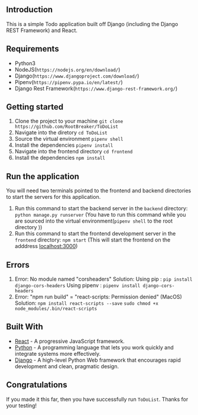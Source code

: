 ## Introduction

This is a simple Todo application built off Django (including the Django REST Framework) and React.

## Requirements

- Python3
- NodeJS(`https://nodejs.org/en/download/`)
- Django(`https://www.djangoproject.com/download/`)
- Pipenv(`https://pipenv.pypa.io/en/latest/`)
- Django Rest Framework(`https://www.django-rest-framework.org/`)

## Getting started

1. Clone the project to your machine `git clone https://github.com/RootBreaker/ToDoList`
2. Navigate into the diretory `cd ToDoList`
3. Source the virtual environment `pipenv shell`
4. Install the dependencies `pipenv install`
5. Navigate into the frontend directory `cd frontend`
6. Install the dependencies `npm install`

## Run the application

You will need two terminals pointed to the frontend and backend directories to start the servers for this application.

1. Run this command to start the backend server in the `backend` directory: `python manage.py runserver` (You have to run this command while you are sourced into the virtual environment(`pipenv shell` to the root directory ))
2. Run this command to start the frontend development server in the `frontend` directory: `npm start` (This will start the frontend on the adddress [localhost:3000](http://localhost:3000))

## Errors

1. Error: No module named "corsheaders"
   Solution:
   Using pip : `pip install django-cors-headers`
   Using pipenv : `pipenv install django-cors-headers`
2. Error: "npm run build" = "react-scripts: Permission denied" (MacOS)
   Solution:
   `npm install react-scripts --save`
   `sudo chmod +x node_modules/.bin/react-scripts`

## Built With

- [React](https://reactjs.org) - A progressive JavaScript framework.
- [Python](https://www.python.org/) - A programming language that lets you work quickly and integrate systems more effectively.
- [Django](http://djangoproject.org/) - A high-level Python Web framework that encourages rapid development and clean, pragmatic design.

## Congratulations

If you made it this far, then you have successfully run `ToDoList`. Thanks for your testing!
